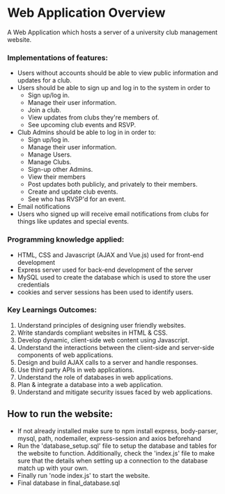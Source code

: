 # Web Application Overview

A Web Application which hosts a server of a university club management website.

### Implementations of features:
- Users without accounts should be able to view public information and updates for a club.
- Users should be able to sign up and log in to the system in order to
  - Sign up/log in.
  - Manage their user information.
  - Join a club.
  - View updates from clubs they're members of.
  - See upcoming club events and RSVP.
- Club Admins should be able to log in in order to:
  - Sign up/log in.
  - Manage their user information.
  - Manage Users.
  - Manage Clubs.
  - Sign-up other Admins.
  - View their members
  - Post updates both publicly, and privately to their members.
  - Create and update club events.
  - See who has RVSP'd for an event.
- Email notifications
 - Users who signed up will receive email notifications from clubs for things like updates and special events.

### Programming knowledge applied:
* HTML, CSS and Javascript (AJAX and Vue.js) used for front-end development
* Express server used for back-end development of the server
* MySQL used to create the database which is used to store the user credentials
* cookies and server sessions has been used to identify users.

### Key Learnings Outcomes:    
1. Understand principles of designing user friendly websites.    
2. Write standards compliant websites in HTML & CSS.  
3. Develop dynamic, client-side web content using Javascript.    
4. Understand the interactions between the client-side and server-side components of web applications.  
5. Design and build AJAX calls to a server and handle responses.  
6. Use third party APIs in web applications.  
7. Understand the role of databases in web applications.  
8. Plan & integrate a database into a web application.  
9. Understand and mitigate security issues faced by web applications.

## How to run the website:

 - If not already installed make sure to npm install express, body-parser, mysql, path, nodemailer, express-session and axios beforehand
 - Run the 'database_setup.sql' file to setup the database and tables for the website to function. Additionally, check the 'index.js' file to make sure that the details when setting up a connection to the database match up with your own.
 - Finally run 'node index.js' to start the website.
 - Final database in final_database.sql
